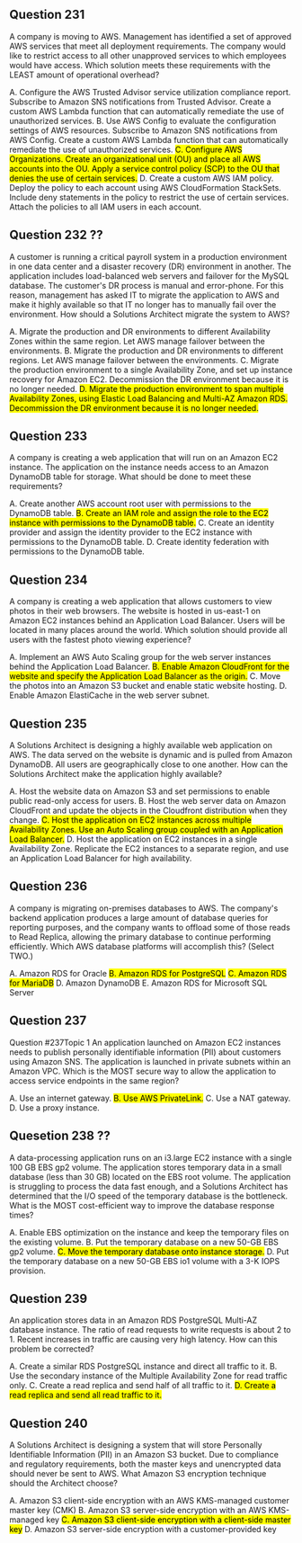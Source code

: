 ## Question 231
A company is moving to AWS. Management has identified a set of approved AWS services that meet all deployment requirements. The company would like to restrict access to all other unapproved services to which employees would have access.
Which solution meets these requirements with the LEAST amount of operational overhead?

A. Configure the AWS Trusted Advisor service utilization compliance report. Subscribe to Amazon SNS notifications from Trusted Advisor. Create a custom AWS Lambda function that can automatically remediate the use of unauthorized services.
B. Use AWS Config to evaluate the configuration settings of AWS resources. Subscribe to Amazon SNS notifications from AWS Config. Create a custom AWS Lambda function that can automatically remediate the use of unauthorized services.
<mark>C. Configure AWS Organizations. Create an organizational unit (OU) and place all AWS accounts into the OU. Apply a service control policy (SCP) to the OU that denies the use of certain services.</mark>
D. Create a custom AWS IAM policy. Deploy the policy to each account using AWS CloudFormation StackSets. Include deny statements in the policy to restrict the use of certain services. Attach the policies to all IAM users in each account.

## Question 232 ??
A customer is running a critical payroll system in a production environment in one data center and a disaster recovery (DR) environment in another. The application includes load-balanced web servers and failover for the MySQL database. The customer's DR process is manual and error-phone. For this reason, management has asked IT to migrate the application to AWS and make it highly available so that IT no longer has to manually fail over the environment.
How should a Solutions Architect migrate the system to AWS?

A. Migrate the production and DR environments to different Availability Zones within the same region. Let AWS manage failover between the environments.
B. Migrate the production and DR environments to different regions. Let AWS manage failover between the environments.
C. Migrate the production environment to a single Availability Zone, and set up instance recovery for Amazon EC2. Decommission the DR environment because it is no longer needed.
<mark> D. Migrate the production environment to span multiple Availability Zones, using Elastic Load Balancing and Multi-AZ Amazon RDS. Decommission the DR environment because it is no longer needed. </mark>

## Question 233
A company is creating a web application that will run on an Amazon EC2 instance. The application on the instance needs access to an Amazon DynamoDB table for storage.
What should be done to meet these requirements?

A. Create another AWS account root user with permissions to the DynamoDB table.
<mark>B. Create an IAM role and assign the role to the EC2 instance with permissions to the DynamoDB table.</mark>
C. Create an identity provider and assign the identity provider to the EC2 instance with permissions to the DynamoDB table.
D. Create identity federation with permissions to the DynamoDB table.

## Question 234
A company is creating a web application that allows customers to view photos in their web browsers. The website is hosted in us-east-1 on Amazon EC2 instances behind an Application Load Balancer. Users will be located in many places around the world.
Which solution should provide all users with the fastest photo viewing experience?

A. Implement an AWS Auto Scaling group for the web server instances behind the Application Load Balancer.
<mark>B. Enable Amazon CloudFront for the website and specify the Application Load Balancer as the origin.</mark>
C. Move the photos into an Amazon S3 bucket and enable static website hosting.
D. Enable Amazon ElastiCache in the web server subnet.

## Question 235
A Solutions Architect is designing a highly available web application on AWS. The data served on the website is dynamic and is pulled from Amazon DynamoDB.
All users are geographically close to one another.
How can the Solutions Architect make the application highly available?

A. Host the website data on Amazon S3 and set permissions to enable public read-only access for users.
B. Host the web server data on Amazon CloudFront and update the objects in the Cloudfront distribution when they change.
<mark>C. Host the application on EC2 instances across multiple Availability Zones. Use an Auto Scaling group coupled with an Application Load Balancer.</mark>
D. Host the application on EC2 instances in a single Availability Zone. Replicate the EC2 instances to a separate region, and use an Application Load Balancer for high availability.

## Question 236
A company is migrating on-premises databases to AWS. The company's backend application produces a large amount of database queries for reporting purposes, and the company wants to offload some of those reads to Read Replica, allowing the primary database to continue performing efficiently.
Which AWS database platforms will accomplish this? (Select TWO.)

A. Amazon RDS for Oracle
<mark>B. Amazon RDS for PostgreSQL</mark>
<mark>C. Amazon RDS for MariaDB</mark>
D. Amazon DynamoDB
E. Amazon RDS for Microsoft SQL Server

## Question 237
Question #237Topic 1
An application launched on Amazon EC2 instances needs to publish personally identifiable information (PII) about customers using Amazon SNS. The application is launched in private subnets within an Amazon VPC.
Which is the MOST secure way to allow the application to access service endpoints in the same region?

A. Use an internet gateway.
<mark>B. Use AWS PrivateLink.</mark>
C. Use a NAT gateway.
D. Use a proxy instance.

## Quesetion 238 ??
A data-processing application runs on an i3.large EC2 instance with a single 100 GB EBS gp2 volume. The application stores temporary data in a small database
(less than 30 GB) located on the EBS root volume. The application is struggling to process the data fast enough, and a Solutions Architect has determined that the
I/O speed of the temporary database is the bottleneck.
What is the MOST cost-efficient way to improve the database response times?

A. Enable EBS optimization on the instance and keep the temporary files on the existing volume.
B. Put the temporary database on a new 50-GB EBS gp2 volume.
<mark>C. Move the temporary database onto instance storage.</mark>
D. Put the temporary database on a new 50-GB EBS io1 volume with a 3-K IOPS provision.

## Question 239
An application stores data in an Amazon RDS PostgreSQL Multi-AZ database instance. The ratio of read requests to write requests is about 2 to 1. Recent increases in traffic are causing very high latency.
How can this problem be corrected?

A. Create a similar RDS PostgreSQL instance and direct all traffic to it.
B. Use the secondary instance of the Multiple Availability Zone for read traffic only.
C. Create a read replica and send half of all traffic to it.
<mark>D. Create a read replica and send all read traffic to it.</mark>


## Question 240
A Solutions Architect is designing a system that will store Personally Identifiable Information (PII) in an Amazon S3 bucket. Due to compliance and regulatory requirements, both the master keys and unencrypted data should never be sent to AWS.
What Amazon S3 encryption technique should the Architect choose?

A. Amazon S3 client-side encryption with an AWS KMS-managed customer master key (CMK)
B. Amazon S3 server-side encryption with an AWS KMS-managed key
<mark>C. Amazon S3 client-side encryption with a client-side master key</mark>
D. Amazon S3 server-side encryption with a customer-provided key
